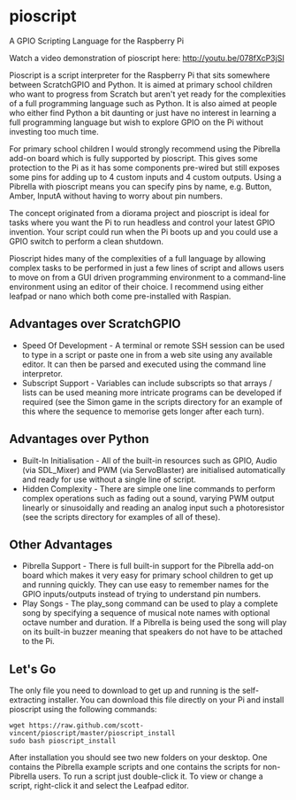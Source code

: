 pioscript
=========

A GPIO Scripting Language for the Raspberry Pi

Watch a video demonstration of pioscript here: http://youtu.be/078fXcP3jSI

Pioscript is a script interpreter for the Raspberry Pi that sits somewhere between ScratchGPIO and Python. It is aimed at primary school children who want to progress from Scratch but aren't yet ready for the complexities of a full programming language such as Python. It is also aimed at people who either find Python a bit daunting or just have no interest in learning a full programming language but wish to explore GPIO on the Pi without investing too much time.

For primary school children I would strongly recommend using the Pibrella add-on board which is fully supported by pioscript. This gives some protection to the Pi as it has some components pre-wired but still exposes some pins for adding up to 4 custom inputs and 4 custom outputs. Using a Pibrella with pioscript means you can specify pins by name, e.g. Button, Amber, InputA without having to worry about pin numbers.

The concept originated from a diorama project and pioscript is ideal for tasks where you want the Pi to run headless and control your latest GPIO invention. Your script could run when the Pi boots up and you could use a GPIO switch to perform a clean shutdown.

Pioscript hides many of the complexities of a full language by allowing complex tasks to be performed in just a few lines of script and allows users to move on from a GUI driven programming environment to a command-line environment using an editor of their choice. I recommend using either leafpad or nano which both come pre-installed with Raspian.

Advantages over ScratchGPIO
---------------------------
- Speed Of Development - A terminal or remote SSH session can be used to type in a script or paste one in from a web site using any available editor. It can then be parsed and executed using the command line interpretor.
- Subscript Support - Variables can include subscripts so that arrays / lists can be used meaning more intricate programs can be developed if required (see the Simon game in the scripts directory for an example of this where the sequence to memorise gets longer after each turn).

Advantages over Python
----------------------
- Built-In Initialisation - All of the built-in resources such as GPIO, Audio (via SDL_Mixer) and PWM (via ServoBlaster) are initialised automatically and ready for use without a single line of script.
- Hidden Complexity - There are simple one line commands to perform complex operations such as fading out a sound, varying PWM output linearly or sinusoidally and reading an analog input such a photoresistor (see the scripts directory for examples of all of these).

Other Advantages
----------------
- Pibrella Support - There is full built-in support for the Pibrella add-on board which makes it very easy for primary school children to get up and running quickly. They can use easy to remember names for the GPIO inputs/outputs instead of trying to understand pin numbers.
- Play Songs - The play_song command can be used to play a complete song by specifying a sequence of musical note names with optional octave number and duration. If a Pibrella is being used the song will play on its built-in buzzer meaning that speakers do not have to be attached to the Pi.

Let's Go
--------
The only file you need to download to get up and running is the self-extracting installer. You can download this file directly on your Pi and install pioscript using the following commands:

    wget https://raw.github.com/scott-vincent/pioscript/master/pioscript_install
    sudo bash pioscript_install

After installation you should see two new folders on your desktop. One contains the Pibrella example scripts and one contains the scripts for non-Pibrella users. To run a script just double-click it. To view or change a script, right-click it and select the Leafpad editor.
